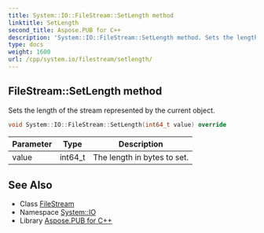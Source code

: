 ```yaml
---
title: System::IO::FileStream::SetLength method
linktitle: SetLength
second_title: Aspose.PUB for C++
description: 'System::IO::FileStream::SetLength method. Sets the length of the stream represented by the current object in C++.'
type: docs
weight: 1600
url: /cpp/system.io/filestream/setlength/
---
```

## FileStream::SetLength method


Sets the length of the stream represented by the current object.

```cpp
void System::IO::FileStream::SetLength(int64_t value) override
```


| Parameter | Type | Description |
| --- | --- | --- |
| value | int64_t | The length in bytes to set. |

## See Also

* Class [FileStream](../)
* Namespace [System::IO](../../)
* Library [Aspose.PUB for C++](../../../)
